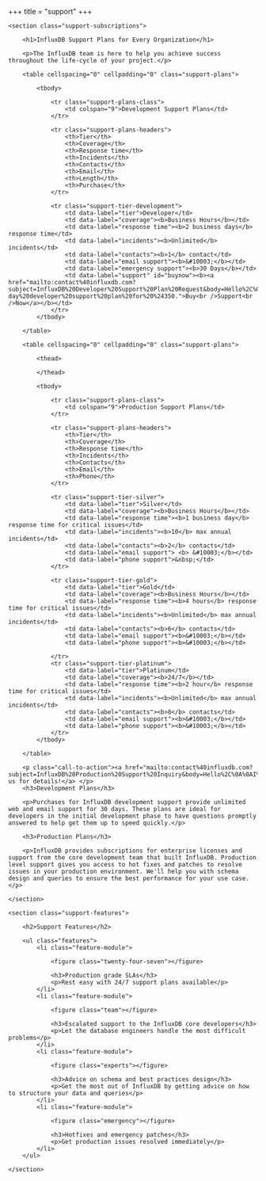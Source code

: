 +++
title = "support"
+++
<article class="article-support">
	
	<section class="support-subscriptions">
	
		<h1>InfluxDB Support Plans for Every Organization</h1>
		
		<p>The InfluxDB team is here to help you achieve success throughout the life-cycle of your project.</p>
		
		<table cellspacing="0" cellpadding="0" class="support-plans">
			
			<tbody>

				<tr class="support-plans-class">
					<td colspan="9">Development Support Plans</td>
				</tr>

				<tr class="support-plans-headers">
					<th>Tier</th>
					<th>Coverage</th>
					<th>Response time</th>
					<th>Incidents</th>
					<th>Contacts</th>
					<th>Email</th>
					<th>Length</th>
					<th>Purchase</th>
				</tr>

				<tr class="support-tier-development">
					<td data-label="tier">Developer</td>
					<td data-label="coverage"><b>Business Hours</b></td>
					<td data-label="response time"><b>2 business days</b> response time</td>
					<td data-label="incidents"><b>Unlimited</b> incidents</td>
					<td data-label="contacts"><b>1</b> contact</td>
					<td data-label="email support"><b>&#10003;</b></td>
					<td data-label="emergency support"><b>30 Days</b></td>
					<td data-label="support" id="buynow"><b><a href="mailto:contact%40influxdb.com?subject=InfluxDB%20Developer%20Support%20Plan%20Request&body=Hello%2C%0A%0AI%20am%20interested%20in%20purchasing%20an%20InfluxDB%2030-day%20developer%20support%20plan%20for%20%24350.">Buy<br />Support<br />Now</a></b></td>
				</tr>
			</tbody>

		</table>

		<table cellspacing="0" cellpadding="0" class="support-plans">
			
			<thead>

			</thead>
			
			<tbody>

				<tr class="support-plans-class">
					<td colspan="9">Production Support Plans</td>
				</tr>
				
				<tr class="support-plans-headers">
					<th>Tier</th>
					<th>Coverage</th>
					<th>Response time</th>
					<th>Incidents</th>
					<th>Contacts</th>
					<th>Email</th>
					<th>Phone</th>
				</tr>

				<tr class="support-tier-silver">
					<td data-label="tier">Silver</td>
					<td data-label="coverage"><b>Business Hours</b></td>
					<td data-label="response time"><b>1 business day</b> response time for critical issues</td>
					<td data-label="incidents"><b>10</b> max annual incidents</td>
					<td data-label="contacts"><b>2</b> contacts</td>
					<td data-label="email support"> <b> &#10003;</b></td>
					<td data-label="phone support">&nbsp;</td>
				</tr>
				
				<tr class="support-tier-gold">
					<td data-label="tier">Gold</td>
					<td data-label="coverage"><b>Business Hours</b></td>
					<td data-label="response time"><b>4 hours</b> response time for critical issues</td>
					<td data-label="incidents"><b>Unlimited</b> max annual incidents</td>
					<td data-label="contacts"><b>6</b> contacts</td>
					<td data-label="email support"><b>&#10003;</b></td>
					<td data-label="phone support"><b>&#10003;</b></td>

				</tr>
				<tr class="support-tier-platinum">
					<td data-label="tier">Platinum</td>
					<td data-label="coverage"><b>24/7</b></td>
					<td data-label="response time"><b>2 hour</b> response time for critical issues</td>
					<td data-label="incidents"><b>Unlimited</b> max annual incidents</td>
					<td data-label="contacts"><b>8</b> contacts</td>
					<td data-label="email support"><b>&#10003;</b></td>
					<td data-label="phone support"><b>&#10003;</b></td>
				</tr>
			</tbody>
					
		</table>

		<p class="call-to-action"><a href="mailto:contact%40influxdb.com?subject=InfluxDB%20Production%20Support%20Inquiry&body=Hello%2C%0A%0AI%20would%20like%20to%20know%20more%20about%20the%20production%20support%20plans%20available%20for%20InfluxDB.">Contact us for details!</a> </p>
		<h3>Development Plans</h3>

		<p>Purchases for InfluxDB development support provide unlimited web and email support for 30 days. These plans are ideal for developers in the initial development phase to have questions promptly answered to help get them up to speed quickly.</p>

		<h3>Production Plans</h3>

		<p>InfluxDB provides subscriptions for enterprise licenses and support from the core development team that built InfluxDB. Production level support gives you access to hot fixes and patches to resolve issues in your production environment. We'll help you with schema design and queries to ensure the best performance for your use case.</p>
		
	</section>
	
	<section class="support-features">
	
		<h2>Support Features</h2>
	
		<ul class="features">
			<li class="feature-module">
				
				<figure class="twenty-four-seven"></figure>
				
				<h3>Production grade SLAs</h3>
				<p>Rest easy with 24/7 support plans available</p>
			</li>
			<li class="feature-module">
				
				<figure class="team"></figure>
				
				<h3>Escalated support to the InfluxDB core developers</h3>
				<p>Let the database engineers handle the most difficult problems</p>
			</li>
			<li class="feature-module">
				
				<figure class="experts"></figure>
				
				<h3>Advice on schema and best practices design</h3>
				<p>Get the most out of InfluxDB by getting advice on how to structure your data and queries</p>
			</li>
			<li class="feature-module">
				
				<figure class="emergency"></figure>
				
				<h3>Hotfixes and emergency patches</h3>
				<p>Get production issues resolved immediately</p>
			</li>
		</ul>

	</section>

</article>
